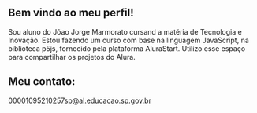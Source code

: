 ## Bem vindo ao meu perfil!

Sou aluno do Jõao Jorge Marmorato cursand a matéria de Tecnologia e Inovação. Estou fazendo um curso com base na linguagem JavaScript, na biblioteca p5js, fornecido pela plataforma AluraStart. Utilizo esse espaço para compartilhar os projetos do Alura.

## Meu contato:
00001095210257sp@al.educacao.sp.gov.br


